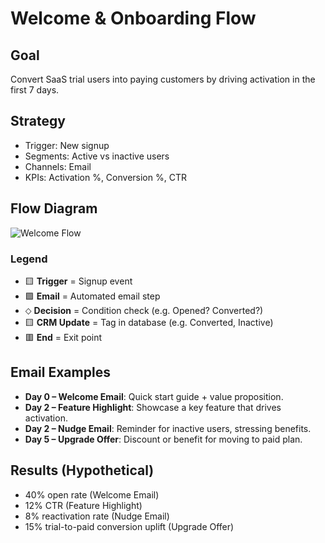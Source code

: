 # Welcome & Onboarding Flow

## Goal

Convert SaaS trial users into paying customers by driving activation in the first 7 days.

## Strategy

- Trigger: New signup
- Segments: Active vs inactive users
- Channels: Email
- KPIs: Activation %, Conversion %, CTR

## Flow Diagram

![Welcome Flow](/diagram.png)

### Legend

- 🟨 **Trigger** = Signup event
- 🟪 **Email** = Automated email step
- ⬦ **Decision** = Condition check (e.g. Opened? Converted?)
- 🟨 **CRM Update** = Tag in database (e.g. Converted, Inactive)
- 🟥 **End** = Exit point

## Email Examples

- **Day 0 – Welcome Email**: Quick start guide + value proposition.
- **Day 2 – Feature Highlight**: Showcase a key feature that drives activation.
- **Day 2 – Nudge Email**: Reminder for inactive users, stressing benefits.
- **Day 5 – Upgrade Offer**: Discount or benefit for moving to paid plan.

## Results (Hypothetical)

- 40% open rate (Welcome Email)
- 12% CTR (Feature Highlight)
- 8% reactivation rate (Nudge Email)
- 15% trial-to-paid conversion uplift (Upgrade Offer)
